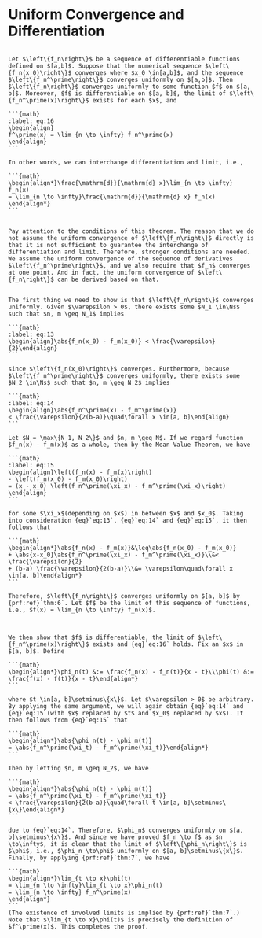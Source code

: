 # Uniform Convergence and Differentiation

````{prf:theorem}

Let $\left\{f_n\right\}$ be a sequence of differentiable functions defined on $[a,b]$. Suppose that the numerical sequence $\left\{f_n(x_0)\right\}$ converges where $x_0 \in[a,b]$, and the sequence $\left\{f_n^\prime\right\}$ converges uniformly on $[a,b]$. Then $\left\{f_n\right\}$ converges uniformly to some function $f$ on $[a, b]$. Moreover, $f$ is differentiable on $[a, b]$, the limit of $\left\{f_n^\prime(x)\right\}$ exists for each $x$, and

```{math}
:label: eq:16
\begin{align}
f^\prime(x) = \lim_{n \to \infty} f_n^\prime(x)
\end{align}
```

In other words, we can interchange differentiation and limit, i.e., 

```{math}
\begin{align*}\frac{\mathrm{d}}{\mathrm{d} x}\lim_{n \to \infty} f_n(x)
= \lim_{n \to \infty}\frac{\mathrm{d}}{\mathrm{d} x} f_n(x)
\end{align*}
```

````

````{prf:remark}

Pay attention to the conditions of this theorem. The reason that we do not assume the uniform convergence of $\left\{f_n\right\}$ directly is that it is not sufficient to guarantee the interchange of differentiation and limit. Therefore, stronger conditions are needed. We assume the uniform convergence of the sequence of derivatives $\left\{f_n^\prime\right\}$, and we also require that $f_n$ converges at one point. And in fact, the uniform convergence of $\left\{f_n\right\}$ can be derived based on that.

````

````{prf:proof}

The first thing we need to show is that $\left\{f_n\right\}$ converges uniformly. Given $\varepsilon > 0$, there exists some $N_1 \in\Ns$ such that $n, m \geq N_1$ implies

```{math}
:label: eq:13
\begin{align}\abs{f_n(x_0) - f_m(x_0)} < \frac{\varepsilon}{2}\end{align}
```

since $\left\{f_n(x_0)\right\}$ converges. Furthermore, because $\left\{f_n^\prime\right\}$ converges uniformly, there exists some $N_2 \in\Ns$ such that $n, m \geq N_2$ implies

```{math}
:label: eq:14
\begin{align}\abs{f_n^\prime(x) - f_m^\prime(x)}
< \frac{\varepsilon}{2(b-a)}\quad\forall x \in[a, b]\end{align}
```

Let $N = \max\{N_1, N_2\}$ and $n, m \geq N$. If we regard function $f_n(x) - f_m(x)$ as a whole, then by the Mean Value Theorem, we have 

```{math}
:label: eq:15
\begin{align}\left(f_n(x) - f_m(x)\right)
- \left(f_n(x_0) - f_m(x_0)\right)
= (x - x_0) \left(f_n^\prime(\xi_x) - f_m^\prime(\xi_x)\right)
\end{align}
```

for some $\xi_x$(depending on $x$) in between $x$ and $x_0$. Taking into consideration {eq}`eq:13`, {eq}`eq:14` and {eq}`eq:15`, it then follows that 

```{math}
\begin{align*}\abs{f_n(x) - f_m(x)}&\leq\abs{f_n(x_0) - f_m(x_0)}
+ \abs{x-x_0}\abs{f_n^\prime(\xi_x) - f_m^\prime(\xi_x)}\\&< \frac{\varepsilon}{2} 
+ (b-a) \frac{\varepsilon}{2(b-a)}\\&= \varepsilon\quad\forall x \in[a, b]\end{align*}
```

Therefore, $\left\{f_n\right\}$ converges uniformly on $[a, b]$ by {prf:ref}`thm:6`. Let $f$ be the limit of this sequence of functions, i.e., $f(x) = \lim_{n \to \infty} f_n(x)$.



We then show that $f$ is differentiable, the limit of $\left\{f_n^\prime(x)\right\}$ exists and {eq}`eq:16` holds. Fix an $x$ in $[a, b]$. Define 

```{math}
\begin{align*}\phi_n(t) &:= \frac{f_n(x) - f_n(t)}{x - t}\\\phi(t) &:= \frac{f(x) - f(t)}{x - t}\end{align*}
```

where $t \in[a, b]\setminus\{x\}$. Let $\varepsilon > 0$ be arbitrary. By applying the same argument, we will again obtain {eq}`eq:14` and {eq}`eq:15`(with $x$ replaced by $t$ and $x_0$ replaced by $x$). It then follows from {eq}`eq:15` that 

```{math}
\begin{align*}\abs{\phi_n(t) - \phi_m(t)}
= \abs{f_n^\prime(\xi_t) - f_m^\prime(\xi_t)}\end{align*}
```

Then by letting $n, m \geq N_2$, we have

```{math}
\begin{align*}\abs{\phi_n(t) - \phi_m(t)}
= \abs{f_n^\prime(\xi_t) - f_m^\prime(\xi_t)}
< \frac{\varepsilon}{2(b-a)}\quad\forall t \in[a, b]\setminus\{x\}\end{align*}
```

due to {eq}`eq:14`. Therefore, $\phi_n$ converges uniformly on $[a, b]\setminus\{x\}$. And since we have proved $f_n \to f$ as $n \to\infty$, it is clear that the limit of $\left\{\phi_n\right\}$ is $\phi$, i.e., $\phi_n \to\phi$ uniformly on $[a, b]\setminus\{x\}$. Finally, by applying {prf:ref}`thm:7`, we have 

```{math}
\begin{align*}\lim_{t \to x}\phi(t)
= \lim_{n \to \infty}\lim_{t \to x}\phi_n(t)
= \lim_{n \to \infty} f_n^\prime(x)
\end{align*}
```
(The existence of involved limits is implied by {prf:ref}`thm:7`.) Note that $\lim_{t \to x}\phi(t)$ is precisely the definition of $f^\prime(x)$. This completes the proof.

````

````{prf:example}

````

